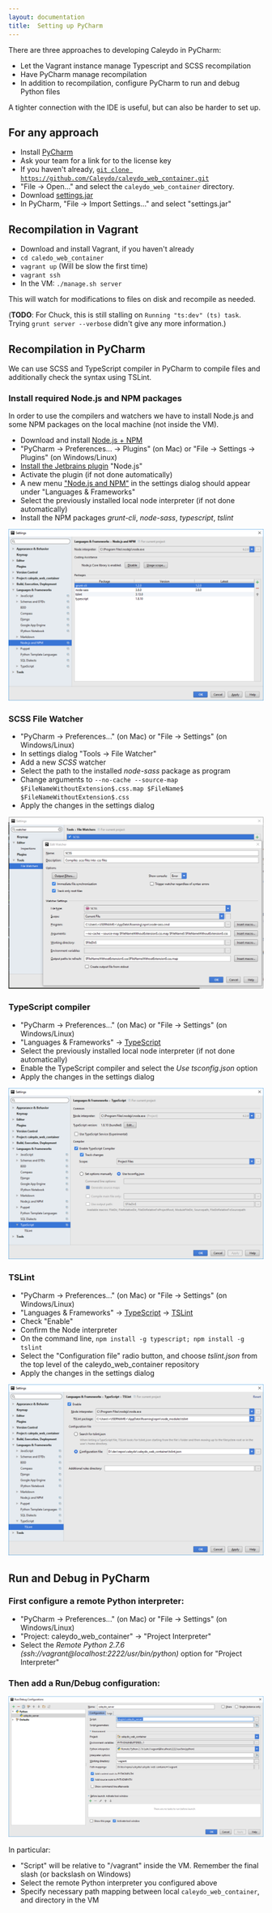 ```yaml
---
layout: documentation
title:  Setting up PyCharm
---
```


There are three approaches to developing Caleydo in PyCharm:

- Let the Vagrant instance manage Typescript and SCSS recompilation
- Have PyCharm manage recompilation
- In addition to recompilation, configure PyCharm to run and debug Python files

A tighter connection with the IDE is useful, but can also be harder to set up.

## For any approach

- Install [PyCharm](https://www.jetbrains.com/pycharm/)
- Ask your team for a link for to the license key
- If you haven't already, [`git clone https://github.com/Caleydo/caleydo_web_container.git`](https://github.com/Caleydo/caleydo_web_container)
- "File -> Open..." and select the `caleydo_web_container` directory.
- Download [settings.jar](/assets/settings.jar)
- In PyCharm, "File -> Import Settings..." and select "settings.jar"

## Recompilation in Vagrant

- Download and install Vagrant, if you haven't already
- `cd caledo_web_container`
- `vagrant up` (Will be slow the first time)
- `vagrant ssh`
- In the VM: `./manage.sh server`

This will watch for modifications to files on disk and recompile as needed.

(**TODO**: For Chuck, this is still stalling on `Running "ts:dev" (ts) task`. Trying `grunt server --verbose` didn't give any more information.)


## Recompilation in PyCharm

We can use SCSS and TypeScript compiler in PyCharm to compile files and additionally check the syntax using TSLint.

### Install required Node.js and NPM packages

In order to use the compilers and watchers we have to install Node.js and some NPM packages on the local machine (not inside the VM).

- Download and install [Node.js + NPM](https://nodejs.org/en/download/)
- "PyCharm -> Preferences... -> Plugins" (on Mac) or "File -> Settings -> Plugins" (on Windows/Linux)
- [Install the Jetbrains plugin](https://www.jetbrains.com/help/pycharm/2016.2/installing-updating-and-uninstalling-repository-plugins.html) "Node.js"
- Activate the plugin (if not done automatically)
- A new menu ["Node.js and NPM"](https://www.jetbrains.com/help/pycharm/2016.2/node-js-and-npm.html) in the settings dialog should appear under "Languages & Frameworks"
- Select the previously installed local node interpreter (if not done automatically) 
- Install the NPM packages *grunt-cli*, *node-sass*, *typescript*, *tslint*

![NPM Pacakges Configuration screenshot](/assets/images/doc_screenshots/pycharm_settings_npm.png)


### SCSS File Watcher

- "PyCharm -> Preferences..." (on Mac) or "File -> Settings" (on Windows/Linux)
- In settings dialog "Tools -> File Watcher"
- Add a new *SCSS* watcher
- Select the path to the installed *node-sass* package as program
- Change arguments to `--no-cache --source-map $FileNameWithoutExtension$.css.map $FileName$ $FileNameWithoutExtension$.css`
- Apply the changes in the settings dialog

![SCSS Watcher Configuration screenshot](/assets/images/doc_screenshots/pycharm_settings_scss_watcher.png)


### TypeScript compiler

- "PyCharm -> Preferences..." (on Mac) or "File -> Settings" (on Windows/Linux)
- "Languages & Frameworks" -> [TypeScript](https://www.jetbrains.com/help/pycharm/2016.2/typescript.html)
- Select the previously installed local node interpreter (if not done automatically) 
- Enable the TypeScript compiler and select the *Use tsconfig.json* option 
- Apply the changes in the settings dialog

![TypeScript Configuration screenshot](/assets/images/doc_screenshots/pycharm_settings_typescript.png)

### TSLint

- "PyCharm -> Preferences..." (on Mac) or "File -> Settings" (on Windows/Linux)
- "Languages & Frameworks" -> [TypeScript](https://www.jetbrains.com/help/pycharm/2016.2/typescript.html) -> [TSLint](https://www.jetbrains.com/help/pycharm/2016.2/tslint.html)
- Check "Enable"
- Confirm the Node interpreter
- On the command line, `npm install -g typescript; npm install -g tslint`
- Select the "Configuration file" radio button, and choose *tslint.json* from the top level of the caleydo_web_container repository
- Apply the changes in the settings dialog

![TSLint Configuration screenshot](/assets/images/doc_screenshots/pycharm_settings_tslint.png)


## Run and Debug in PyCharm

### First configure a remote Python interpreter:

- "PyCharm -> Preferences..." (on Mac) or "File -> Settings" (on Windows/Linux)
- "Project: caleydo_web_container" -> "Project Interpreter"
- Select the *Remote Python 2.7.6 (ssh://vagrant@localhost:2222/usr/bin/python)* option for "Project Interpreter"

### Then add a Run/Debug configuration:

![Run/Debug Configuration screenshot](/assets/images/doc_screenshots/pycharm_settings_run_debug_configuration.png)

In particular:

- "Script" will be relative to "/vagrant" inside the VM. Remember the final slash (or backslash on Windows)
- Select the remote Python interpreter you configured above
- Specify necessary path mapping between local `caleydo_web_container`, and directory in the VM
